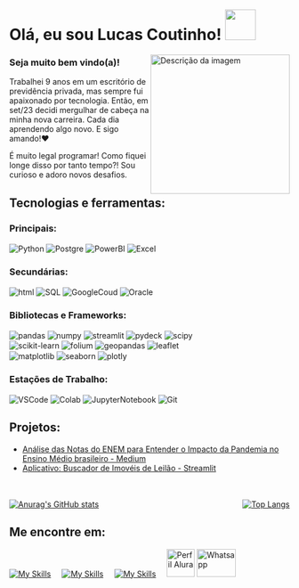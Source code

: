 

# Olá, eu sou Lucas Coutinho! <img src="https://github.com/user-attachments/assets/43b22337-7aff-4b29-93f4-a9e74753d93d" width="55" />

<img src="https://github.com/user-attachments/assets/881e26e2-8d75-49d2-94fd-aa6d2a4ab913" align = "right" alt="Descrição da imagem" width="250"/>

### Seja muito bem vindo(a)!

Trabalhei 9 anos em um escritório de previdência privada, mas sempre fui apaixonado por tecnologia. Então, em set/23 decidi mergulhar de cabeça na minha nova carreira. Cada dia aprendendo algo novo. E sigo amando!❤️

É muito legal programar! Como fiquei longe disso por tanto tempo?!
Sou curioso e adoro novos desafios.


## Tecnologias e ferramentas:

### **Principais:**
<div style="display: inline_block; margin-bottom: 0; padding: 0;">
    <img alt= "Python" align="center" src= "https://img.shields.io/badge/Python-14354C?style=for-the-badge&logo=python&logoColor=white" >
    <img alt="Postgre" align="center" src="https://img.shields.io/badge/PostgreSQL-316192?style=for-the-badge&logo=postgresql&logoColor=white">
    <img alt= "PowerBI" align="center" src= "https://img.shields.io/badge/power_bi-F2C811?style=for-the-badge&logo=powerbi&logoColor=black" >
    <img alt= "Excel" align="center" src= "https://img.shields.io/badge/Microsoft_Excel-217346?style=for-the-badge&logo=microsoft-excel&logoColor=white" >
</div>

### **Secundárias:**
<div style="display: inline_block; margin-bottom: 0; padding: 0;">
    <img alt="html" align="center" src="https://img.shields.io/badge/HTML5-E34F26?style=for-the-badge&logo=html5&logoColor=white">
    <img alt= "SQL" align="center" src= "https://img.shields.io/badge/SQLite-00000F?style=for-the-badge&logo=SQLITE&logoColor=white">
    <img alt="GoogleCoud" align="center" src="https://img.shields.io/badge/Google_Cloud-4285F4?style=for-the-badge&logo=google-cloud&logoColor=white">
    <img alt= "Oracle" align="center" src= "https://img.shields.io/badge/Oracle-F80000?style=for-the-badge&logo=oracle&logoColor=black">
    
 </div>   

### **Bibliotecas e Frameworks:**
<div style="display: inline_block; margin-bottom: 0; padding: 0;">
    <img alt="pandas" align="center" src="https://img.shields.io/badge/Pandas-2C2D72?style=for-the-badge&logo=pandas&logoColor=white">
    <img alt="numpy" align="center" src="https://img.shields.io/badge/Numpy-777BB4?style=for-the-badge&logo=numpy&logoColor=white">
    <img alt="streamlit" align="center" src="https://img.shields.io/badge/Streamlit-FF4B4B?style=for-the-badge&logo=Streamlit&logoColor=white">
    <img alt="pydeck" align="center" src="https://img.shields.io/badge/PyDeck-4A90E2?style=for-the-badge&logo=pydeck&logoColor=white">
    <img alt="scipy" align="center" src="https://img.shields.io/badge/SciPy-654FF0?style=for-the-badge&logo=SciPy&logoColor=white">
</div>   
<div style="display: inline_block; margin-bottom: 0; padding: 0;">
    <img alt="scikit-learn" align="center" src="https://img.shields.io/badge/scikit_learn-F7931E?style=for-the-badge&logo=scikit-learn&logoColor=white">
    <img alt="folium" align="center" src="https://img.shields.io/badge/Folium-77B829?style=for-the-badge&logo=folium&logoColor=white">
    <img alt="geopandas" align="center" src="https://img.shields.io/badge/GeoPandas-008080?style=for-the-badge&logo=geopandas&logoColor=white">
    <img alt="leaflet" align="center" src="https://img.shields.io/badge/Leaflet-199900?style=for-the-badge&logo=Leaflet&logoColor=white">
</div>
<div style="display: inline_block; margin-bottom: 0; padding: 0;">
    <img alt="matplotlib" align="center" src="https://img.shields.io/badge/Matplotlib-3776AB?style=for-the-badge&logo=matplotlib&logoColor=white">
    <img alt="seaborn" align="center" src="https://img.shields.io/badge/Seaborn-2E4A62?style=for-the-badge&logo=seaborn&logoColor=white">
    <img alt="plotly" align="center" src="https://img.shields.io/badge/Plotly-239120?style=for-the-badge&logo=plotly&logoColor=white">
</div>   

### **Estações de Trabalho:**    
<div style="display: inline_block; margin-bottom: 0; padding: 0;"> 
    <img alt="VSCode" align="center" src="https://img.shields.io/badge/VSCode-0078d7.svg?style=for-the-badge&logo=visual-studio-code&logoColor=white">
    <img alt= "Colab" align="center" src= "https://img.shields.io/badge/Colab-F9AB00?style=for-the-badge&logo=googlecolab&color=525252" >
    <img alt= "JupyterNotebook" align="center" src= "https://img.shields.io/badge/jupyter-%23FA0F00.svg?style=for-the-badge&logo=jupyter&logoColor=white" >
    <img alt="Git" align="center" src="https://img.shields.io/badge/GIT-E44C30?style=for-the-badge&logo=git&logoColor=white">



## Projetos:
- [Análise das Notas do ENEM para Entender o Impacto da Pandemia no Ensino Médio brasileiro - Medium](m.com/@lucas_lcs26/análise-das-notas-do-enem-para-entender-o-impacto-do-covid-19-no-ensino-médio-brasileiro-c1c954d99f60)
- [Aplicativo: Buscador de Imovéis de Leilão - Streamlit](http://imoveis-leiloes-caixa.streamlit.app/)
</br>
</br>
<div style="display: flex; justify-content: space-between;">
  <a href="https://github.com/Lucas-lcs26/github-readme-stats">
    <img src="https://github-readme-stats.vercel.app/api?username=Lucas-lcs26&show_icons=true&theme=transparent" alt="Anurag's GitHub stats">
  </a>
  <a href="https://github.com/anuraghazra/github-readme-stats">
    <img src="https://github-readme-stats.vercel.app/api/top-langs/?username=Lucas-lcs26&layout=compact&theme=transparent" alt="Top Langs">
  </a>
</div>


## Me encontre em:

[![My Skills](https://skillicons.dev/icons?i=linkedin)](https://www.linkedin.com/in/lucas-coutinho-2a258317a/) &nbsp;&nbsp;&nbsp;&nbsp;[![My Skills](https://skillicons.dev/icons?i=instagram)](https://www.instagram.com/lucas_lcs26/)&nbsp;&nbsp;&nbsp;&nbsp;
[![My Skills](https://skillicons.dev/icons?i=gmail)](mailto:lucas.lcs26@yahoo.com.br)&nbsp;&nbsp;&nbsp;&nbsp; <a href="https://cursos.alura.com.br/user/lucas-lcs26"> <img alt= "Perfil Alura" align="" src= "https://avatars.githubusercontent.com/u/4975968?s=280&v=4" width="50" height="50"></a> <a href="https://wa.me/5548999341647"> <img alt= "Whatsapp" align="" src= "https://i.pinimg.com/originals/68/51/2b/68512b9e63c14816b1b2828968066205.png" width="70" height="50">
